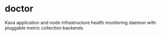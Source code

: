 # doctor
Kava application and node infrastructure health monitoring daemon with pluggable metric collection backends
